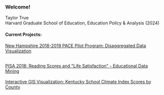 ### Welcome!

Taylor True
<br>
Harvard Graduate School of Education, Education Policy & Analysis (2024)
<br>

<h4>Current Projects:</h4>
<a href="https://taylor-true.github.io/NH-pace/">New Hampshire 2018-2019 PACE Pilot Program: Disaggregated Data Visualization</a><br><br>

<a href="https://showspace.so/p/8883?refPageType=user&refPageLabel=Taylor%20True&refPageSlug=taylor-true-56">PISA 2018: Reading Scores and "Life Satisfaction" - Educational Data Mining</a>
<br>
<br>
<a href="https://taylor-true.github.io/gis-kentucky-climate/">Interactive GIS Visualization: Kentucky School Climate Index Scores by County</a>

<br>
<br>
